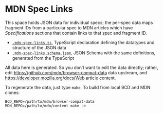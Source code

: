 # MDN Spec Links

This space holds JSON data for individual specs; the per-spec data maps fragment IDs from a particular spec to MDN articles which have *Specifications* sections that contain links to that spec and fragment ID.

- [`.mdn-spec-links.ts`][1], TypeScript declaration defining the datatypes and structure of the JSON data
- [`.mdn-spec-links.schema.json`][2], JSON Schema with the same definitions, generated from the TypeScript

All data here is generated. So you don’t want to edit the data directly; rather, edit https://github.com/mdn/browser-compat-data data upstream, and https://developer.mozilla.org/docs/Web article content.

To regenerate the data, just type `make`. To build from local BCD and MDN clones:

```
BCD_REPO=/path/to/mdn/browser-compat-data MDN_REPO=/path/to/mdn/content make -e
```

[1]: https://github.com/w3c/mdn-spec-links/blob/HEAD/.mdn-spec-links.ts
[2]: https://github.com/w3c/mdn-spec-links/blob/HEAD/.mdn-spec-links.schema.json
